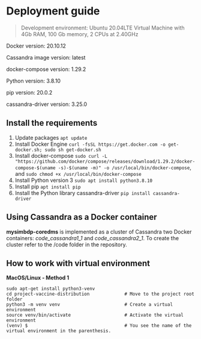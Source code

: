 # Deployment guide

> Development environment: Ubuntu 20.04LTE Virtual Machine with 4Gb RAM, 100 Gb memory, 2 CPUs at 2.40GHz

Docker version: 20.10.12

Cassandra image version: latest

docker-compose version: 1.29.2

Python version: 3.8.10

pip version: 20.0.2

cassandra-driver version: 3.25.0

## Install the requirements

1. Update packages `apt update`
2. Install Docker Engine `curl -fsSL https://get.docker.com -o get-docker.sh; sudo sh get-docker.sh`
3. Install docker-compose `sudo curl -L "https://github.com/docker/compose/releases/download/1.29.2/docker-compose-$(uname -s)-$(uname -m)" -o /usr/local/bin/docker-compose`, and `sudo chmod +x /usr/local/bin/docker-compose`
4. Install Python version 3 `sudo apt install python3.8.10`
5. Install pip `apt install pip`
6. Install the Python library cassandra-driver `pip install cassandra-driver`

## Using Cassandra as a Docker container

**mysimbdp-coredms** is implemented as a cluster of Cassandra two Docker containers: _code_cassandra1_1_ and _code_cassandra2_1_. To create the cluster refer to the /code folder in the repository.

## How to work with virtual environment
**MacOS/Linux - Method 1**
```
sudo apt-get install python3-venv
cd project-vaccine-distribution             # Move to the project root folder
python3 -m venv venv                        # Create a virtual environment 
source venv/bin/activate                    # Activate the virtual environment
(venv) $                                    # You see the name of the virtual environment in the parenthesis.
```
